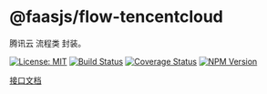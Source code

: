 # @faasjs/flow-tencentcloud

腾讯云 流程类 封装。

[![License: MIT](https://img.shields.io/npm/l/@faasjs/flow-tencentcloud.svg)](https://github.com/faasjs/flow-tencentcloud/blob/master/LICENSE)
[![Build Status](https://img.shields.io/travis/com/faasjs/flow-tencentcloud.svg)](https://travis-ci.com/faasjs/flow-tencentcloud)
[![Coverage Status](https://img.shields.io/codecov/c/github/faasjs/flow-tencentcloud.svg)](https://codecov.io/gh/faasjs/flow-tencentcloud)
[![NPM Version](https://img.shields.io/npm/v/@faasjs/flow-tencentcloud.svg)](https://www.npmjs.com/package/@faasjs/flow-tencentcloud)

[接口文档](https://github.com/faasjs/flow-tencentcloud/blob/master/API.md)
